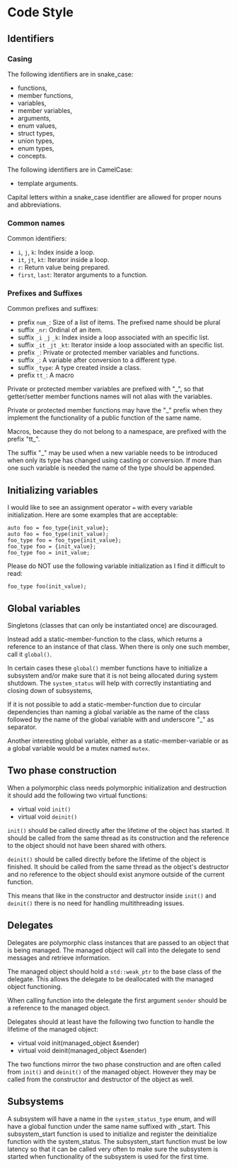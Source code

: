 Code Style
==========

Identifiers
-----------

### Casing

The following identifiers are in snake\_case:

 - functions,
 - member functions,
 - variables,
 - member variables,
 - arguments,
 - enum values,
 - struct types,
 - union types,
 - enum types,
 - concepts.

The following identifiers are in CamelCase:

 - template arguments.

Capital letters within a snake\_case identifier are allowed for proper nouns and
abbreviations.

### Common names

Common identifiers:

 - `i`, `j`, `k`: Index inside a loop.
 - `it`, `jt`, `kt`: Iterator inside a loop.
 - `r`: Return value being prepared.
 - `first`, `last`: Iterator arguments to a function.

### Prefixes and Suffixes

Common prefixes and suffixes:

 - prefix `num_`: Size of a list of items. The prefixed name should be plural
 - suffix `_nr`: Ordinal of an item.
 - suffix `_i` `_j` `_k`: Index inside a loop associated with an specific list.
 - suffix `_it` `_jt` `_kt`: Iterator inside a loop associated with an specific list.
 - prefix `_`: Private or protected member variables and functions.
 - suffix `_`: A variable after conversion to a different type.
 - suffix `_type`: A type created inside a class.
 - prefix `tt_`: A macro

Private or protected member variables are prefixed with "\_", so that
getter/setter member functions names will not alias with the variables.

Private or protected member functions may have the "\_" prefix when they
implement the functionality of a public function of the same name.

Macros, because they do not belong to a namespace, are prefixed with the prefix "tt\_".

The suffix "\_" may be used when a new variable needs to be introduced
when only its type has changed using casting or conversion.
If more than one such variable is needed the name of the type should be appended.

Initializing variables
----------------------
I would like to see an assignment operator `=` with every variable initialization.
Here are some examples that are acceptable:
```
auto foo = foo_type{init_value};
auto foo = foo_type(init_value);
foo_type foo = foo_type{init_value};
foo_type foo = {init_value};
foo_type foo = init_value;
```

Please do NOT use the following variable initialization as I find it difficult to read:
```
foo_type foo(init_value);
```

Global variables
----------------

Singletons (classes that can only be instantiated once) are discouraged.

Instead add a static-member-function to the class, which returns a reference to an instance
of that class. When there is only one such member, call it `global()`.

In certain cases these `global()` member functions have to initialize a subsystem and/or make
sure that it is not being allocated during system shutdown. The `system_status` will
help with correctly instantiating and closing down of subsystems,

If it is not possible to add a static-member-function due to circular dependencies than
naming a global variable as the name of the class followed by the name of the global variable with
and underscore "\_" as separator.

Another interesting global variable, either as a static-member-variable or as a global
variable would be a mutex named `mutex`.

Two phase construction
----------------------

When a polymorphic class needs polymorphic initialization and destruction it should
add the following two virtual functions:

 - virtual void `init()`
 - virtual void `deinit()`

`init()` should be called directly after the lifetime of the object has started. It should be called
from the same thread as its construction and the reference to the object should not have been shared
with others.

`deinit()` should be called directly before the lifetime of the object is finished. It should be called
from the same thread as the object's destructor and no reference to the object should exist anymore outside
of the current function.

This means that like in the constructor and destructor inside `init()` and `deinit()` there is no need
for handling multithreading issues.

Delegates
---------

Delegates are polymorphic class instances that are passed to an object that is being managed.
The managed object will call into the delegate to send messages and retrieve information.

The managed object should hold a `std::weak_ptr` to the base class of the delegate. This allows the
delegate to be deallocated with the managed object functioning.

When calling function into the delegate the first argument `sender` should be a reference to the managed
object.

Delegates should at least have the following two function to handle the lifetime of the managed object:

 - virtual void init(managed\_object &sender)
 - virtual void deinit(managed\_object &sender)

The two functions mirror the two phase construction and are often called from `init()` and `deinit()` of the managed
object. However they may be called from the constructor and destructor of the object as well.

Subsystems
----------

A subsystem will have a name in the `system_status_type` enum, and will have a global function under the same name
suffixed with \_start. This subsystem\_start function is used to initialize and register the deinitialize function
with the system\_status. The subsystem\_start function must be low latency so that it can be called very often to make
sure the subsystem is started when functionality of the subsystem is used for the first time.
